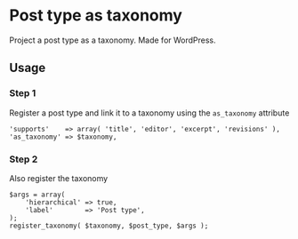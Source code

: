 Post type as taxonomy
=====================

Project a post type as a taxonomy. Made for WordPress.

## Usage

### Step 1
Register a post type and link it to a taxonomy using the ```as_taxonomy``` attribute
	
	'supports'    => array( 'title', 'editor', 'excerpt', 'revisions' ),
	'as_taxonomy' => $taxonomy,

### Step 2
Also register the taxonomy

	$args = array(
		'hierarchical' => true,
		'label'        => 'Post type',
	);
	register_taxonomy( $taxonomy, $post_type, $args );
